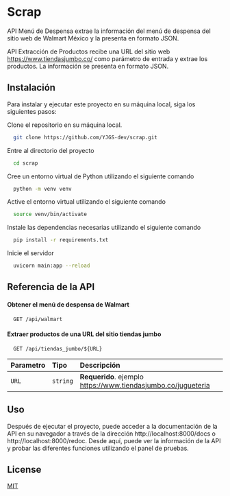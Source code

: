 
# Scrap

API Menú de Despensa
extrae la información del menú de despensa del sitio web de Walmart México y la presenta en formato JSON.

API Extracción de Productos recibe una URL del sitio web https://www.tiendasjumbo.co/ como parámetro de entrada y extrae los productos. La información se presenta en formato JSON.


## Instalación

Para instalar y ejecutar este proyecto en su máquina local, siga los siguientes pasos:

Clone el repositorio en su máquina local.
```bash
  git clone https://github.com/YJGS-dev/scrap.git
```

Entre al directorio del proyecto

```bash
  cd scrap
```

Cree un entorno virtual de Python utilizando el siguiente comando

```bash
  python -m venv venv
```

Active el entorno virtual utilizando el siguiente comando

```bash
  source venv/bin/activate
```

Instale las dependencias necesarias utilizando el siguiente comando

```bash
  pip install -r requirements.txt
```

Inicie el servidor

```bash
  uvicorn main:app --reload
```

## Referencia de la API

#### Obtener el menú de despensa de Walmart

```http
  GET /api/walmart
```

#### Extraer productos de una URL del sitio tiendas jumbo

```http
  GET /api/tiendas_jumbo/${URL}
```

| Parametro | Tipo     | Descripción                       |
| :-------- | :------- | :-------------------------------- |
| `URL`      | `string` | **Requerido**. ejemplo https://www.tiendasjumbo.co/jugueteria |


## Uso
Después de ejecutar el proyecto, puede acceder a la documentación de la API en su navegador a través de la dirección http://localhost:8000/docs o http://localhost:8000/redoc. Desde aquí, puede ver la información de la API y probar las diferentes funciones utilizando el panel de pruebas.
## License

[MIT](https://choosealicense.com/licenses/mit/)

